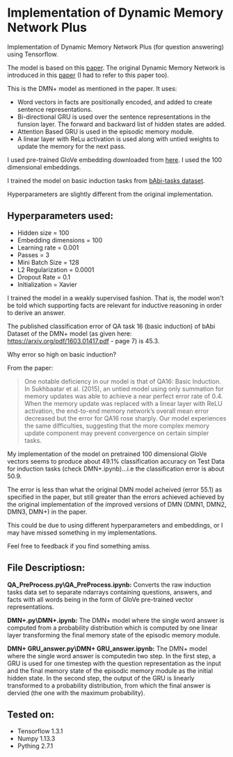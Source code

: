 # Implementation of Dynamic Memory Network Plus

Implementation of Dynamic Memory Network Plus (for question answering) using Tensorflow.

The model is based on this [paper](https://arxiv.org/abs/1603.01417). The original Dynamic Memory Network is introduced in this [paper](https://arxiv.org/pdf/1506.07285.pdf) (I had to refer to this paper too).

This is the DMN+ model as mentioned in the paper. It uses:

* Word vectors in facts are positionally encoded, and added to create sentence representations.
* Bi-directional GRU is used over the sentence representations in the funsion layer. The forward and backward list of hidden states are added.
* Attention Based GRU is used in the episodic memory module.
* A linear layer with ReLu activation is used along with untied weights to update the memory for the next pass. 

I used pre-trained GloVe embedding downloaded from [here](https://nlp.stanford.edu/projects/glove/).
I used the 100 dimensional embeddings. 

I trained the model on basic induction tasks from [bAbi-tasks dataset](https://research.fb.com/downloads/babi/). 

Hyperparameters are slightly different from the original implementation.

## Hyperparameters used:

* Hidden size = 100
* Embedding dimensions = 100
* Learning rate = 0.001
* Passes = 3
* Mini Batch Size = 128
* L2 Regularization = 0.0001
* Dropout Rate = 0.1
* Initialization = Xavier

I trained the model in a weakly supervised fashion. That is, the model won't be told which supporting facts are relevant for inductive reasoning in order to derive an answer. 

The published classification error of QA task 16 (basic induction) of bAbi Dataset of the DMN+ model (as given here: https://arxiv.org/pdf/1603.01417.pdf - page 7) is 45.3. 

Why error so high on basic induction?

From the paper:

>One notable deficiency in our model is that of QA16: Basic
Induction. In Sukhbaatar et al. (2015), an untied model
using only summation for memory updates was able to
achieve a near perfect error rate of 0.4. When the memory
update was replaced with a linear layer with ReLU activation,
the end-to-end memory network’s overall mean error
decreased but the error for QA16 rose sharply. Our model
experiences the same difficulties, suggesting that the more
complex memory update component may prevent convergence
on certain simpler tasks.

My implementation of the model on pretrained 100 dimensional GloVe vectors seems to produce about 49.1% classification accuracy on Test Data for induction tasks (check DMN+.ipynb)...i.e the classification error is about 50.9. 


The error is less than what the original DMN model acheived (error 55.1) as specified in the paper, but still greater than the errors achieved achieved by the original implementation of the improved versions of DMN (DMN1, DMN2, DMN3, DMN+) in the paper.


This could be due to using different hyperparameters and embeddings, or I may have missed something in my implementations.

Feel free to feedback if you find something amiss.

## File Descriptiosn:

**QA_PreProcess.py\QA_PreProcess.ipynb:** Converts the raw induction tasks data set to separate ndarrays containing questions, answers, and facts with all words being in the form of GloVe pre-trained vector representations.  

**DMN+.py\DMN+.ipynb:** The DMN+ model where the single word answer is computed from a probability distribution which is computed by one linear layer transforming the final memory state of the episodic memory module. 

**DMN+ GRU_answer.py\DMN+ GRU_answer.ipynb:** The DMN+ model where the single word answer is computedin two step. In the first step, a GRU is used for one timestep with the question representation as the input and the final memory state of the episodic memory module as the initial hidden state. In the second step, the output of the GRU is linearly transformed to a probability distribution, from which the final answer is dervied (the one with the maximum probability).

## Tested on:

* Tensorflow 1.3.1
* Numpy 1.13.3
* Pything 2.7.1
